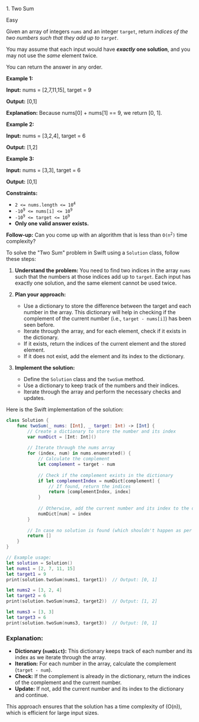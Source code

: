1\. Two Sum

Easy

Given an array of integers `nums` and an integer `target`, return _indices of the two numbers such that they add up to `target`_.

You may assume that each input would have **_exactly_ one solution**, and you may not use the _same_ element twice.

You can return the answer in any order.

**Example 1:**

**Input:** nums = [2,7,11,15], target = 9

**Output:** [0,1]

**Explanation:** Because nums[0] + nums[1] == 9, we return [0, 1]. 

**Example 2:**

**Input:** nums = [3,2,4], target = 6

**Output:** [1,2] 

**Example 3:**

**Input:** nums = [3,3], target = 6

**Output:** [0,1] 

**Constraints:**

*   <code>2 <= nums.length <= 10<sup>4</sup></code>
*   <code>-10<sup>9</sup> <= nums[i] <= 10<sup>9</sup></code>
*   <code>-10<sup>9</sup> <= target <= 10<sup>9</sup></code>
*   **Only one valid answer exists.**

**Follow-up:** Can you come up with an algorithm that is less than <code>O(n<sup>2</sup>)</code> time complexity?

To solve the "Two Sum" problem in Swift using a `Solution` class, follow these steps:

1. **Understand the problem:** You need to find two indices in the array `nums` such that the numbers at those indices add up to `target`. Each input has exactly one solution, and the same element cannot be used twice.

2. **Plan your approach:** 
    - Use a dictionary to store the difference between the target and each number in the array. This dictionary will help in checking if the complement of the current number (i.e., `target - nums[i]`) has been seen before.
    - Iterate through the array, and for each element, check if it exists in the dictionary.
    - If it exists, return the indices of the current element and the stored element.
    - If it does not exist, add the element and its index to the dictionary.

3. **Implement the solution:**
    - Define the `Solution` class and the `twoSum` method.
    - Use a dictionary to keep track of the numbers and their indices.
    - Iterate through the array and perform the necessary checks and updates.

Here is the Swift implementation of the solution:

```swift
class Solution {
    func twoSum(_ nums: [Int], _ target: Int) -> [Int] {
        // Create a dictionary to store the number and its index
        var numDict = [Int: Int]()
        
        // Iterate through the nums array
        for (index, num) in nums.enumerated() {
            // Calculate the complement
            let complement = target - num
            
            // Check if the complement exists in the dictionary
            if let complementIndex = numDict[complement] {
                // If found, return the indices
                return [complementIndex, index]
            }
            
            // Otherwise, add the current number and its index to the dictionary
            numDict[num] = index
        }
        
        // In case no solution is found (which shouldn't happen as per problem constraints)
        return []
    }
}

// Example usage:
let solution = Solution()
let nums1 = [2, 7, 11, 15]
let target1 = 9
print(solution.twoSum(nums1, target1))  // Output: [0, 1]

let nums2 = [3, 2, 4]
let target2 = 6
print(solution.twoSum(nums2, target2))  // Output: [1, 2]

let nums3 = [3, 3]
let target3 = 6
print(solution.twoSum(nums3, target3))  // Output: [0, 1]
```

### Explanation:
- **Dictionary (`numDict`):** This dictionary keeps track of each number and its index as we iterate through the array.
- **Iteration:** For each number in the array, calculate the complement (`target - num`).
- **Check:** If the complement is already in the dictionary, return the indices of the complement and the current number.
- **Update:** If not, add the current number and its index to the dictionary and continue.

This approach ensures that the solution has a time complexity of \(O(n)\), which is efficient for large input sizes.